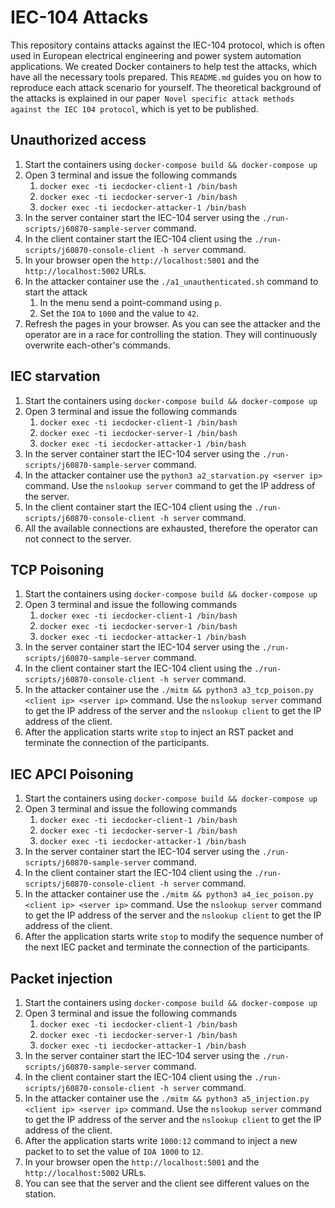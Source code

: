 # IEC-104 Attacks

This repository contains attacks against the IEC-104 protocol, which is often used in European electrical engineering and power system automation applications. We created Docker containers to help test the attacks, which have all the necessary tools prepared. This `README.md` guides you on how to reproduce each attack scenario for yourself. The theoretical background of the attacks is explained in our paper` Novel specific attack methods against the IEC 104 protocol`, which is yet to be published.

## Unauthorized access

1. Start the containers using `docker-compose build && docker-compose up`
2. Open 3 terminal and issue the following commands
   1. `docker exec -ti iecdocker-client-1 /bin/bash`
   2. `docker exec -ti iecdocker-server-1 /bin/bash`
   3. `docker exec -ti iecdocker-attacker-1 /bin/bash`
3. In the server container start the IEC-104 server using the `./run-scripts/j60870-sample-server` command.
4. In the client container start the IEC-104 client using the `./run-scripts/j60870-console-client -h server` command.
5. In your browser open the `http://localhost:5001` and the `http://localhost:5002` URLs.
6. In the attacker container use the `./a1_unauthenticated.sh` command to start the attack
   1. In the menu send a point-command using `p`.
   2. Set the `IOA` to `1000` and the value to `42`.
7. Refresh the pages in your browser. As you can see the attacker and the operator are in a race for controlling the station. They will continuously overwrite each-other's commands.

## IEC starvation

1. Start the containers using `docker-compose build && docker-compose up`
2. Open 3 terminal and issue the following commands
   1. `docker exec -ti iecdocker-client-1 /bin/bash`
   2. `docker exec -ti iecdocker-server-1 /bin/bash`
   3. `docker exec -ti iecdocker-attacker-1 /bin/bash`
3. In the server container start the IEC-104 server using the `./run-scripts/j60870-sample-server` command.
4. In the attacker container use the `python3 a2_starvation.py <server ip>` command. Use the `nslookup server` command to get the IP address of the server.
5. In the client container start the IEC-104 client using the `./run-scripts/j60870-console-client -h server` command.
6. All the available connections are exhausted, therefore the operator can not connect to the server.

## TCP Poisoning

1. Start the containers using `docker-compose build && docker-compose up`
2. Open 3 terminal and issue the following commands
   1. `docker exec -ti iecdocker-client-1 /bin/bash`
   2. `docker exec -ti iecdocker-server-1 /bin/bash`
   3. `docker exec -ti iecdocker-attacker-1 /bin/bash`
3. In the server container start the IEC-104 server using the `./run-scripts/j60870-sample-server` command.
4. In the client container start the IEC-104 client using the `./run-scripts/j60870-console-client -h server` command.
5. In the attacker container use the `./mitm && python3 a3_tcp_poison.py <client ip> <server ip>` command. Use the `nslookup server` command to get the IP address of the server and the `nslookup client` to get the IP address of the client.
6. After the application starts write `stop` to inject an RST packet and terminate the connection of the participants.

## IEC APCI Poisoning

1. Start the containers using `docker-compose build && docker-compose up`
2. Open 3 terminal and issue the following commands
   1. `docker exec -ti iecdocker-client-1 /bin/bash`
   2. `docker exec -ti iecdocker-server-1 /bin/bash`
   3. `docker exec -ti iecdocker-attacker-1 /bin/bash`
3. In the server container start the IEC-104 server using the `./run-scripts/j60870-sample-server` command.
4. In the client container start the IEC-104 client using the `./run-scripts/j60870-console-client -h server` command.
5. In the attacker container use the `./mitm && python3 a4_iec_poison.py <client ip> <server ip>` command. Use the `nslookup server` command to get the IP address of the server and the `nslookup client` to get the IP address of the client.
6. After the application starts write `stop` to modify the sequence number of the next IEC packet and terminate the connection of the participants.


## Packet injection

1. Start the containers using `docker-compose build && docker-compose up`
2. Open 3 terminal and issue the following commands
   1. `docker exec -ti iecdocker-client-1 /bin/bash`
   2. `docker exec -ti iecdocker-server-1 /bin/bash`
   3. `docker exec -ti iecdocker-attacker-1 /bin/bash`
3. In the server container start the IEC-104 server using the `./run-scripts/j60870-sample-server` command.
4. In the client container start the IEC-104 client using the `./run-scripts/j60870-console-client -h server` command.
5. In the attacker container use the `./mitm && python3 a5_injection.py <client ip> <server ip>` command. Use the `nslookup server` command to get the IP address of the server and the `nslookup client` to get the IP address of the client.
6. After the application starts write `1000:12` command to inject a new packet to to set the value of `IOA 1000` to `12`.
7. In your browser open the `http://localhost:5001` and the `http://localhost:5002` URLs.
8. You can see that the server and the client see different values on the station.

